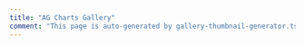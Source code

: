 ```yaml
---
title: "AG Charts Gallery"
comment: "This page is auto-generated by gallery-thumbnail-generator.ts to allow the chart gallery examples to be generated. It is ignored by the website."
---
```


<chart-example name='simple-bar' type='generated' options='{ "exampleHeight": "60vh" }'></chart-example>
<chart-example name='grouped-bar' type='generated' options='{ "exampleHeight": "60vh" }'></chart-example>
<chart-example name='stacked-bar' type='generated' options='{ "exampleHeight": "60vh" }'></chart-example>
<chart-example name='100--stacked-bar' type='generated' options='{ "exampleHeight": "60vh" }'></chart-example>
<chart-example name='bar-with-labels' type='generated' options='{ "exampleHeight": "60vh" }'></chart-example>
<chart-example name='simple-column' type='generated' options='{ "exampleHeight": "60vh" }'></chart-example>
<chart-example name='grouped-column' type='generated' options='{ "exampleHeight": "60vh" }'></chart-example>
<chart-example name='stacked-column' type='generated' options='{ "exampleHeight": "60vh" }'></chart-example>
<chart-example name='100--stacked-column' type='generated' options='{ "exampleHeight": "60vh" }'></chart-example>
<chart-example name='column-with-negative-values' type='generated' options='{ "exampleHeight": "60vh" }'></chart-example>
<chart-example name='simple-pie' type='generated' options='{ "exampleHeight": "60vh" }'></chart-example>
<chart-example name='simple-doughnut' type='generated' options='{ "exampleHeight": "60vh" }'></chart-example>
<chart-example name='pie-in-a-doughnut' type='generated' options='{ "exampleHeight": "60vh" }'></chart-example>
<chart-example name='pie-with-variable-radius' type='generated' options='{ "exampleHeight": "60vh" }'></chart-example>
<chart-example name='simple-line' type='generated' options='{ "exampleHeight": "60vh" }'></chart-example>
<chart-example name='line-with-gaps' type='generated' options='{ "exampleHeight": "60vh" }'></chart-example>
<chart-example name='simple-scatter' type='generated' options='{ "exampleHeight": "60vh" }'></chart-example>
<chart-example name='simple-bubble' type='generated' options='{ "exampleHeight": "60vh" }'></chart-example>
<chart-example name='bubble-with-negative-values' type='generated' options='{ "exampleHeight": "60vh" }'></chart-example>
<chart-example name='bubble-with-categories' type='generated' options='{ "exampleHeight": "60vh" }'></chart-example>
<chart-example name='simple-area' type='generated' options='{ "exampleHeight": "60vh" }'></chart-example>
<chart-example name='stacked-area' type='generated' options='{ "exampleHeight": "60vh" }'></chart-example>
<chart-example name='100--stacked-area' type='generated' options='{ "exampleHeight": "60vh" }'></chart-example>
<chart-example name='area-with-negative-values' type='generated' options='{ "exampleHeight": "60vh" }'></chart-example>
<chart-example name='simple-histogram' type='generated' options='{ "exampleHeight": "60vh" }'></chart-example>
<chart-example name='histogram-with-specified-bins' type='generated' options='{ "exampleHeight": "60vh" }'></chart-example>
<chart-example name='xy-histogram-with-mean-aggregation' type='generated' options='{ "exampleHeight": "60vh" }'></chart-example>
<chart-example name='market-index-treemap' type='generated' options='{ "exampleHeight": "60vh" }'></chart-example>
<chart-example name='cross-lines' type='generated' options='{ "exampleHeight": "60vh" }'></chart-example>
<chart-example name='time-axis-with-irregular-intervals' type='generated' options='{ "exampleHeight": "60vh" }'></chart-example>
<chart-example name='log-axis' type='generated' options='{ "exampleHeight": "60vh" }'></chart-example>
<chart-example name='real-time-data-updates' type='mixed' options='{ "exampleHeight": "60vh" }'></chart-example>
<chart-example name='combination-of-different-series-types' type='generated' options='{ "exampleHeight": "60vh" }'></chart-example>
<chart-example name='chart-customisation' type='generated' options='{ "exampleHeight": "60vh" }'></chart-example>
<chart-example name='custom-marker-shapes' type='generated' options='{ "exampleHeight": "60vh" }'></chart-example>
<chart-example name='custom-tooltips' type='generated' options='{ "exampleHeight": "60vh" }'></chart-example>
<chart-example name='per-marker-customisation' type='generated' options='{ "exampleHeight": "60vh" }'></chart-example>